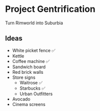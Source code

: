 # Project Gentrification

Turn Rimworld into Suburbia

## Ideas

- White picket fence ✅
- Kettle
- Coffee machine ✅
- Sandwich board
- Red brick walls
- Store signs
    - Waitrose ✅
    - Starbucks ✅
    - Urban Outfitters
- Avocado
- Cinema screens